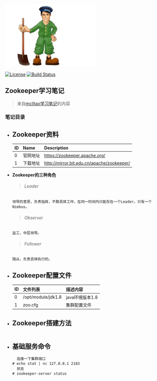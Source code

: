 <img src="https://github.com/mclitao/openshift/blob/master/BIGDATA/zookeeper.jpg?raw=true" alt="" width="300"/>


[![License](https://img.shields.io/badge/license-Apache%202-4EB1BA.svg)](https://www.apache.org/licenses/LICENSE-2.0.html)
[![Build Status](https://travis-ci.org/containers/skopeo.svg?branch=master)](https://travis-ci.org/containers/skopeo)


## Zookeeper学习笔记
> 来自[mclitao](https://www.xxx.cn/)[学习笔记](http://xxxxx.cn/)的内容

### 笔记目录

- **Zookeeper资料**
   - 
    |ID | Name |   Description     |
    |:--|:-----|:----------------- |
    |0|官网地址|https://zookeeper.apache.org/|
    |1|下载地址|http://mirror.bit.edu.cn/apache/zookeeper/|

- **Zookeeper的三种角色**
   ><H6>Leader</H6>
    ```
    领导的意思，负责指挥，不敢具体工作，在同一时间内只能存在一个Leader。只有一个Nimbus。
    ```
   ><H6>Observer </H6>
    ```
    监工，中层领导。
    ```
   ><H6>Follower </H6>
    ```
    随从，负责具体执行的。
    ```

- **Zookeeper配置文件**
  - 
    |ID | 文件列表                              |     描述内容      |
    |:--|:--------------------------------------|:----------------- |
    | 0 |/opt/module/jdk1.8 | java环境版本1.8|
    | 1 |zoo.cfg|集群配置文件|

- **Zookeeper搭建方法**
   -
    ```commandline

    ```
- **基础服务命令**
  - 
    ```
      连接一下集群端口
    # echo stat | nc 127.0.0.1 2183
      状态
    # zookeeper-server status
    ```